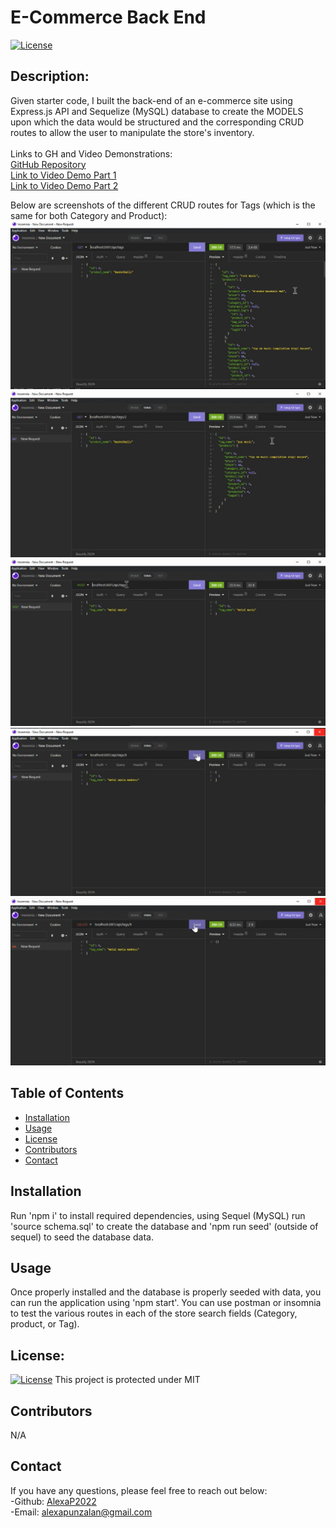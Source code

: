 # E-Commerce Back End
[![License](https://img.shields.io/badge/License-MIT-blue.svg)](https://opensource.org/licenses/MIT)
## Description:
Given starter code, I built the back-end of an e-commerce site using Express.js API and Sequelize (MySQL) database to create the MODELS upon which the data would be structured and the corresponding CRUD routes to allow the user to manipulate the store's inventory.<br><br>
Links to GH and Video Demonstrations:<br>
[GitHub Repository](https://github.com/AlexaP2022/E-Commerce-Back-End)<br>
[Link to Video Demo Part 1](https://drive.google.com/file/d/11ZPCQSkH5_M72z_6Lgnh8d6XqZKpvTPG/view)<br>
[Link to Video Demo Part 2](https://drive.google.com/file/d/1IyEFRGgKM_o7e_K4F9hEuikAlZdk77Dq/view)<br>

Below are screenshots of the different CRUD routes for Tags (which is the same for both Category and Product): <br>
![Screenshot of tag get all](/screenshots/tags-getall.png)
![Screenshot of tag get by id](/screenshots/tags-getbyid.png)
![Screenshot of tag post](/screenshots/tags-postnew.png)
![Screenshot of tag put](/screenshots/tags-put.png)
![Screenshot of tag delete](/screenshots/tags-delete.png)


## Table of Contents
* [Installation](#installation)
* [Usage](#usage)
* [License](#license)
* [Contributors](#contributors)
* [Contact](#contact)
## Installation
Run 'npm i' to install required dependencies, using Sequel (MySQL) run 'source schema.sql' to create the database and 'npm run seed' (outside of sequel) to seed the database data.
## Usage
Once properly installed and the database is properly seeded with data, you can run the application using 'npm start'.  You can use postman or insomnia to test the various routes in each of the store search fields (Category, product, or Tag).
## License:
[![License](https://img.shields.io/badge/License-MIT-blue.svg)](https://opensource.org/licenses/MIT)
 This project is protected under MIT 
## Contributors
N/A
## Contact 
If you have any questions, please feel free to reach out below: <br>
-Github: [AlexaP2022](http://github.com/AlexaP2022) <br>
-Email: [alexapunzalan@gmail.com](mailto:user@example.com)